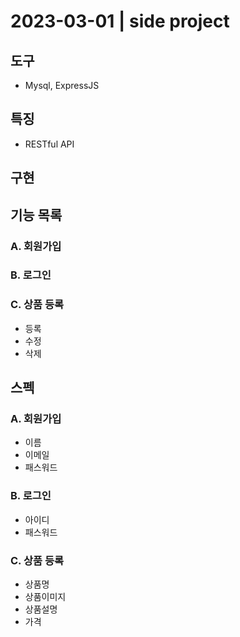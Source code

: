 # 2023-03-01 | side project

## 도구

- Mysql, ExpressJS

## 특징

- RESTful API

## 구현

## 기능 목록

### A. 회원가입

### B. 로그인

### C. 상품 등록

- 등록
- 수정
- 삭제

## 스펙

### A. 회원가입
- 이름
- 이메일
- 패스워드

### B. 로그인
- 아이디
- 패스워드

### C. 상품 등록

- 상품명
- 상품이미지
- 상품설명
- 가격
